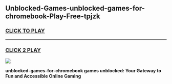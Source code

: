 
## Unblocked-Games-unblocked-games-for-chromebook-Play-Free-tpjzk
<h3>
<a href="https://premium76.site?title=unblocked-games-for-chromebook&ref=10A">CLICK TO PLAY</a></h3>
<hr>

<h3>
<a href="https://premium76.site?title=unblocked-games-for-chromebook&ref=10A">CLICK 2 PLAY</a>
  
</h3>

<a href="https://premium76.site?title=unblocked-games-for-chromebook&ref=10A"><img src="https://clearcache.store/games.png"></a>


**unblocked-games-for-chromebook games unblocked: Your Gateway to Fun and Accessible Online Gaming**
